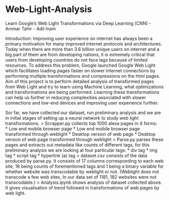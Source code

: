 # Web-Light-Analysis

Learn Google’s Web Light Transformations via Deep Learning (CNN)
                                            - Ammar Tahir
                                            - Adil Inam

Introduction:
Improving user experience on internet has always been a primary motivation for many improved internet protocols and architectures. Today when there are more than 3.6 billion unique users on internet and a big part of them are from developing nations, it is extremely critical that users from developing countries do not face lags because of limited resources. To address this problem, Google launched Google Web Light which facilitates loading pages faster on slower internet connections by performing multiple transformations and compressions on the html pages. Aim of this project is to perform detailed analysis of transformed pages from Web Light and try to learn using Machine Learning, what optimizations and transformations are being performed. Learning these transformations can help us further in reducing complexities associated with slower connections and low-end devices and improving user experience further.

Sor far, we have collected our dataset, run preliminary analysis and we are in initial stages of setting up a neural network to study web light transformations.
    > Scrapper.py collects top 1000 alexa pages in 4 forms:  
          * Low end mobile browser page
          * Low end mobile browser page transformed through weblight
          * Desktop version of web page
          * Desktop version of web page transformed through weblight
    > Parse.py parses these pages and extracts out metadata like counts of different tags, for this preliminary analysis we are looking at four particular tags:
          * div tag
          * img tag
          * script tag
          * hyperlink (a) tag
    > dataset.csv consists of the data produced by parse.py. It consists of 17 columns corresponding to each web site, 16 being counts of forementioned tags and 1 being a binary variable for whether website was transcodable by weblight or not. (Weblight does not transcode a few web sites, In our data set of 1181, 182 websites were not transcodable.)
    > Analysis.ipynb shows analysis of dataset collected above. It gives visualisation of trend followed in transformations of web pages by web light.
